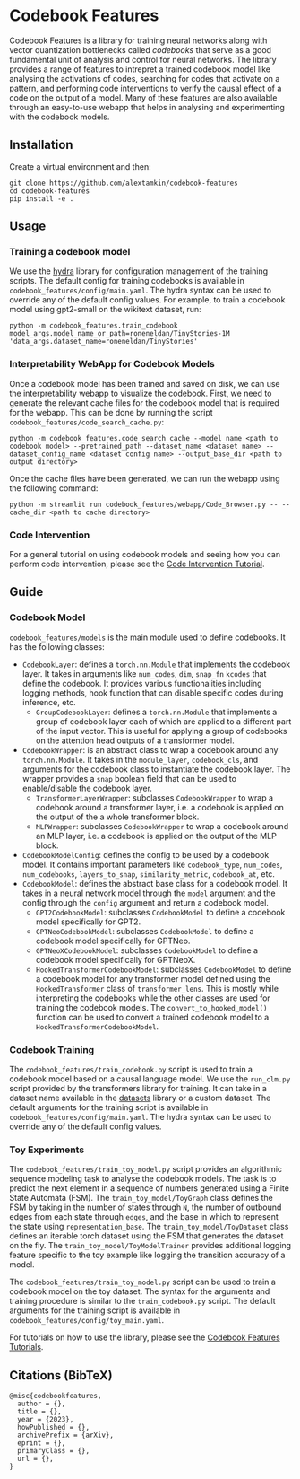 # Codebook Features

Codebook Features is a library for training neural networks along with vector quantization bottlenecks called _codebooks_ that serve as a good fundamental unit of analysis and control for neural networks. The library provides a range of features to intrepret a trained codebook model like analysing the activations of codes, searching for codes that activate on a pattern, and performing code interventions to verify the causal effect of a code on the output of a model. Many of these features are also available through an easy-to-use webapp that helps in analysing and experimenting with the codebook models.

## Installation
Create a virtual environment and then:
```
git clone https://github.com/alextamkin/codebook-features
cd codebook-features
pip install -e .
```

## Usage

### Training a codebook model

We use the [hydra](https://hydra.cc/) library for configuration management of the training scripts. The default config for training codebooks is available in `codebook_features/config/main.yaml`. The hydra syntax can be used to override any of the default config values. For example, to train a codebook model using gpt2-small on the wikitext dataset, run:
```
python -m codebook_features.train_codebook model_args.model_name_or_path=roneneldan/TinyStories-1M 'data_args.dataset_name=roneneldan/TinyStories'
```

### Interpretability WebApp for Codebook Models

Once a codebook model has been trained and saved on disk, we can use the interpretability webapp to visualize the codebook. First, we need to generate the relevant cache files for the codebook model that is required for the webapp. This can be done by running the script `codebook_features/code_search_cache.py`:
```
python -m codebook_features.code_search_cache --model_name <path to codebook model> --pretrained_path --dataset_name <dataset name> --dataset_config_name <dataset config name> --output_base_dir <path to output directory>
```

Once the cache files have been generated, we can run the webapp using the following command:
```
python -m streamlit run codebook_features/webapp/Code_Browser.py -- --cache_dir <path to cache directory>
```

### Code Intervention

For a general tutorial on using codebook models and seeing how you can perform code intervention, please see the [Code Intervention Tutorial]().

## Guide

### Codebook Model

`codebook_features/models` is the main module used to define codebooks. It has the following classes:
- `CodebookLayer`: defines a `torch.nn.Module` that implements the codebook layer. It takes in arguments like `num_codes`, `dim`, `snap_fn` `kcodes` that define the codebook. It provides various functionalities including logging methods, hook function that can disable specific codes during inference, etc.
  - `GroupCodebookLayer`: defines a `torch.nn.Module` that implements a group of codebook layer each of which are applied to a different part of the input vector. This is useful for applying a group of codebooks on the attention head outputs of a transformer model.
- `CodebookWrapper`: is an abstract class to wrap a codebook around any `torch.nn.Module`. It takes in the `module_layer`, `codebook_cls`, and arguments for the codebook class to instantiate the codebook layer. The wrapper provides a `snap` boolean field that can be used to enable/disable the codebook layer.
  - `TransformerLayerWrapper`: subclasses `CodebookWrapper` to wrap a codebook around a transformer layer, i.e. a codebook is applied on the output of the a whole transformer block.
  - `MLPWrapper`: subclasses `CodebookWrapper` to wrap a codebook around an MLP layer, i.e. a codebook is applied on the output of the MLP block.
- `CodebookModelConfig`: defines the config to be used by a codebook model. It contains important parameters like `codebook_type`, `num_codes`, `num_codebooks`, `layers_to_snap`, `similarity_metric`, `codebook_at`, etc.
- `CodebookModel`: defines the abstract base class for a codebook model. It takes in a neural network model through the `model` argument and the config through the `config` argument and return a codebook model.
  - `GPT2CodebookModel`: subclasses `CodebookModel` to define a codebook model specifically for GPT2.
  - `GPTNeoCodebookModel`: subclasses `CodebookModel` to define a codebook model specifically for GPTNeo.
  - `GPTNeoXCodebookModel`: subclasses `CodebookModel` to define a codebook model specifically for GPTNeoX.
  - `HookedTransformerCodebookModel`: subclasses `CodebookModel` to define a codebook model for any transformer model defined using the `HookedTransformer` class of `transformer_lens`. This is mostly while interpreting the codebooks while the other classes are used for training the codebook models. The `convert_to_hooked_model()` function can be used to convert a trained codebook model to a `HookedTransformerCodebookModel`.

### Codebook Training
The `codebook_features/train_codebook.py` script is used to train a codebook model based on a causal language model. We use the `run_clm.py` script provided by the transformers library for training. It can take in a dataset name available in the [datasets](https://huggingface.co/datasets) library or a custom dataset. The default arguments for the training script is available in `codebook_features/config/main.yaml`. The hydra syntax can be used to override any of the default config values.

### Toy Experiments
The `codebook_features/train_toy_model.py` script provides an algorithmic sequence modeling task to analyse the codebook models. The task is to predict the next element in a sequence of numbers generated using a Finite State Automata (FSM). The `train_toy_model/ToyGraph` class defines the FSM by taking in the number of states through `N`, the number of outbound edges from each state through `edges`, and the base in which to represent the state using `representation_base`. The `train_toy_model/ToyDataset` class defines an iterable torch dataset using the FSM that generates the dataset on the fly. The `train_toy_model/ToyModelTrainer` provides additional logging feature specific to the toy example like logging the transition accuracy of a model.

The `codebook_features/train_toy_model.py` script can be used to train a codebook model on the toy dataset. The syntax for the arguments and training procedure is similar to the `train_codebook.py` script. The default arguments for the training script is available in `codebook_features/config/toy_main.yaml`.



For tutorials on how to use the library, please see the [Codebook Features Tutorials]().


## Citations (BibTeX)

```
@misc{codebookfeatures,
  author = {},
  title = {},
  year = {2023},
  howPublished = {},
  archivePrefix = {arXiv},
  eprint = {},
  primaryClass = {},
  url = {},
}
```